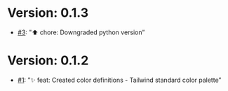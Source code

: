 Version: 0.1.3
==============

* [#3](https://github.com/kivy-school/kivy-widgets/pull/3): "⬆️ chore: Downgraded python version”

Version: 0.1.2
==============

* [#1](https://github.com/kivy-school/kivy-widgets/issues/1): ”✨ feat: Created color definitions - Tailwind standard color palette”